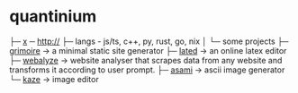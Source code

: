 # quantinium
  ├─ [x](https://x.com/quantinium3) ─ [http://](https://quantinium.dev)
  ├─ langs - js/ts, c++, py, rust, go, nix
  │ 
  └─ some projects
     ├─ [grimoire](https://github.com/quantinium03/grimoire) -> a minimal static site generator
     ├─ [lated](https://github.com/quantinium03/lated) -> an online latex editor
     ├─ [webalyze](https://github.com/quantinium03/webalyze) -> website analyser that scrapes data from any website and transforms it according to user prompt.
     ├─ [asami](https://github.com/quantinium03/asami) -> ascii image generator
     └─ [kaze](https://github.com/quantinium03/kaze) -> image editor
